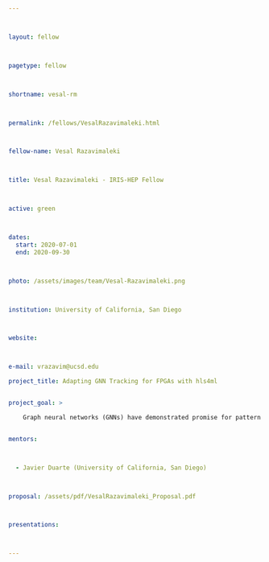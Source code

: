 ```yaml
---



layout: fellow



pagetype: fellow



shortname: vesal-rm



permalink: /fellows/VesalRazavimaleki.html



fellow-name: Vesal Razavimaleki



title: Vesal Razavimaleki - IRIS-HEP Fellow



active: green



dates:
  start: 2020-07-01
  end: 2020-09-30



photo: /assets/images/team/Vesal-Razavimaleki.png



institution: University of California, San Diego



website:



e-mail: vrazavim@ucsd.edu

project_title: Adapting GNN Tracking for FPGAs with hls4ml


project_goal: >

    Graph neural networks (GNNs) have demonstrated promise for pattern recognition problems like particle tracking. To meet the demands of the planned HL-LHC, there has been increased interest in accelerating large machine learning (ML) models with FPGA coprocessors for integration into the L1 trigger. Deployment of neural networks on FPGAs has been studied with the hls4ml compiler package which uses high-level synthesis to convert ML models to FPGA firmware. This project proposes to expand the hls4ml toolkit to support GNNs for particle tracking, allowing them to be implemented in FPGA coprocessor applications possibly including the L1 trigger.


mentors:



  - Javier Duarte (University of California, San Diego)



proposal: /assets/pdf/VesalRazavimaleki_Proposal.pdf



presentations:



---
```


